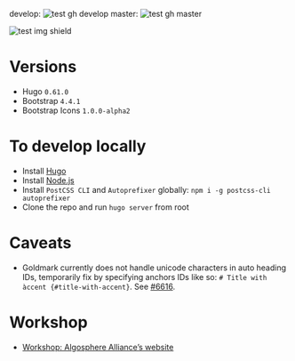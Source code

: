 
develop: ![test gh develop](https://github.com/algosphere/algo-website/workflows/ci/badge.svg?branch=develop)
master: ![test gh master](https://github.com/algosphere/algo-website/workflows/ci/badge.svg?branch=master)

![test img shield](https://img.shields.io/github/workflow/status/algosphere/algo-website/build)

# Versions
 - Hugo `0.61.0`
 - Bootstrap `4.4.1`
 - Bootstrap Icons `1.0.0-alpha2`

# To develop locally
- Install [Hugo](https://gohugo.io/)
- Install [Node.js](https://nodejs.org/)
- Install `PostCSS CLI` and `Autoprefixer` globally: `npm i -g postcss-cli autoprefixer`
- Clone the repo and run `hugo server` from root

# Caveats
- Goldmark currently does not handle unicode characters in auto heading IDs, temporarily fix by specifying anchors IDs like so: `# Title with àccent {#title-with-accent}`. See [#6616](https://github.com/gohugoio/hugo/issues/6616).

# Workshop
- [Workshop: Algosphere Alliance’s website](https://docs.google.com/document/d/1nXhrGaih0b8pFP8Ucf730qY53uq6WcF2PzS4Bp4ynPM/)
